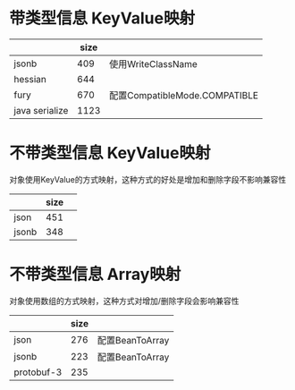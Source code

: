 
# 带类型信息 KeyValue映射
|                | size |                             |
|----------------|------|-----------------------------|
| jsonb          | 409  | 使用WriteClassName            |
| hessian        | 644  |                             |
| fury           | 670  | 配置CompatibleMode.COMPATIBLE |
| java serialize | 1123 |                             |


# 不带类型信息 KeyValue映射
对象使用KeyValue的方式映射，这种方式的好处是增加和删除字段不影响兼容性

|            | size |               |
|------------|------|---------------|
| json       | 451  |               |
| jsonb      | 348  |               |

# 不带类型信息 Array映射
对象使用数组的方式映射，这种方式对增加/删除字段会影响兼容性

|            | size |               |
|------------|------|---------------|
| json       | 276  | 配置BeanToArray |
| jsonb      | 223  | 配置BeanToArray |
| protobuf-3 | 235  |               |

